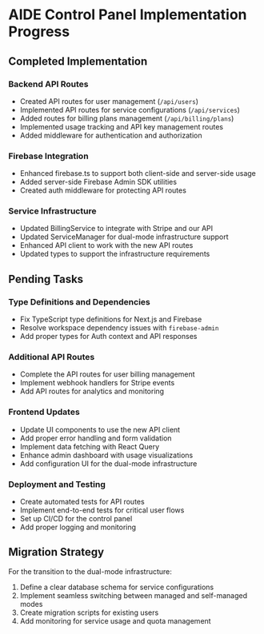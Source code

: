 # AIDE Control Panel Implementation Progress

## Completed Implementation

### Backend API Routes
- Created API routes for user management (`/api/users`)
- Implemented API routes for service configurations (`/api/services`)
- Added routes for billing plans management (`/api/billing/plans`)
- Implemented usage tracking and API key management routes
- Added middleware for authentication and authorization

### Firebase Integration
- Enhanced firebase.ts to support both client-side and server-side usage
- Added server-side Firebase Admin SDK utilities
- Created auth middleware for protecting API routes

### Service Infrastructure
- Updated BillingService to integrate with Stripe and our API
- Updated ServiceManager for dual-mode infrastructure support
- Enhanced API client to work with the new API routes
- Updated types to support the infrastructure requirements

## Pending Tasks

### Type Definitions and Dependencies
- Fix TypeScript type definitions for Next.js and Firebase
- Resolve workspace dependency issues with `firebase-admin`
- Add proper types for Auth context and API responses

### Additional API Routes
- Complete the API routes for user billing management
- Implement webhook handlers for Stripe events
- Add API routes for analytics and monitoring

### Frontend Updates
- Update UI components to use the new API client
- Add proper error handling and form validation
- Implement data fetching with React Query
- Enhance admin dashboard with usage visualizations
- Add configuration UI for the dual-mode infrastructure

### Deployment and Testing
- Create automated tests for API routes
- Implement end-to-end tests for critical user flows
- Set up CI/CD for the control panel
- Add proper logging and monitoring

## Migration Strategy

For the transition to the dual-mode infrastructure:
1. Define a clear database schema for service configurations
2. Implement seamless switching between managed and self-managed modes
3. Create migration scripts for existing users
4. Add monitoring for service usage and quota management
